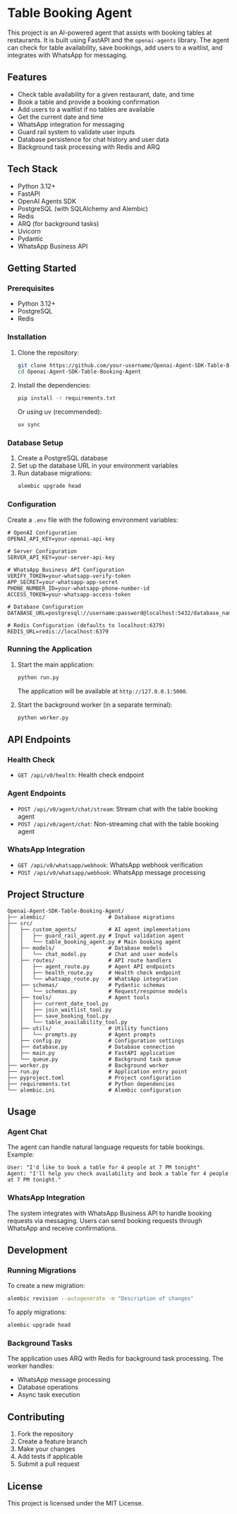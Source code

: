 # Table Booking Agent

This project is an AI-powered agent that assists with booking tables at restaurants. It is built using FastAPI and the `openai-agents` library. The agent can check for table availability, save bookings, add users to a waitlist, and integrates with WhatsApp for messaging.

## Features

*   Check table availability for a given restaurant, date, and time
*   Book a table and provide a booking confirmation
*   Add users to a waitlist if no tables are available
*   Get the current date and time
*   WhatsApp integration for messaging
*   Guard rail system to validate user inputs
*   Database persistence for chat history and user data
*   Background task processing with Redis and ARQ

## Tech Stack

*   Python 3.12+
*   FastAPI
*   OpenAI Agents SDK
*   PostgreSQL (with SQLAlchemy and Alembic)
*   Redis
*   ARQ (for background tasks)
*   Uvicorn
*   Pydantic
*   WhatsApp Business API

## Getting Started

### Prerequisites

*   Python 3.12+
*   PostgreSQL
*   Redis

### Installation

1.  Clone the repository:
    ```bash
    git clone https://github.com/your-username/Openai-Agent-SDK-Table-Booking-Agent.git
    cd Openai-Agent-SDK-Table-Booking-Agent
    ```

2.  Install the dependencies:
    ```bash
    pip install -r requirements.txt
    ```
    
    Or using uv (recommended):
    ```bash
    uv sync
    ```

### Database Setup

1.  Create a PostgreSQL database
2.  Set up the database URL in your environment variables
3.  Run database migrations:
    ```bash
    alembic upgrade head
    ```

### Configuration

Create a `.env` file with the following environment variables:

```env
# OpenAI Configuration
OPENAI_API_KEY=your-openai-api-key

# Server Configuration
SERVER_API_KEY=your-server-api-key

# WhatsApp Business API Configuration
VERIFY_TOKEN=your-whatsapp-verify-token
APP_SECRET=your-whatsapp-app-secret
PHONE_NUMBER_ID=your-whatsapp-phone-number-id
ACCESS_TOKEN=your-whatsapp-access-token

# Database Configuration
DATABASE_URL=postgresql://username:password@localhost:5432/database_name

# Redis Configuration (defaults to localhost:6379)
REDIS_URL=redis://localhost:6379
```

### Running the Application

1.  Start the main application:
    ```bash
    python run.py
    ```
    The application will be available at `http://127.0.0.1:5000`.

2.  Start the background worker (in a separate terminal):
    ```bash
    python worker.py
    ```

## API Endpoints

### Health Check
*   `GET /api/v0/health`: Health check endpoint

### Agent Endpoints
*   `POST /api/v0/agent/chat/stream`: Stream chat with the table booking agent
*   `POST /api/v0/agent/chat`: Non-streaming chat with the table booking agent

### WhatsApp Integration
*   `GET /api/v0/whatsapp/webhook`: WhatsApp webhook verification
*   `POST /api/v0/whatsapp/webhook`: WhatsApp message processing

## Project Structure

```
Openai-Agent-SDK-Table-Booking-Agent/
├── alembic/                    # Database migrations
├── src/
│   ├── custom_agents/          # AI agent implementations
│   │   ├── guard_rail_agent.py # Input validation agent
│   │   └── table_booking_agent.py # Main booking agent
│   ├── models/                 # Database models
│   │   └── chat_model.py       # Chat and user models
│   ├── routes/                 # API route handlers
│   │   ├── agent_route.py      # Agent API endpoints
│   │   ├── health_route.py     # Health check endpoint
│   │   └── whatsapp_route.py   # WhatsApp integration
│   ├── schemas/                # Pydantic schemas
│   │   └── schemas.py          # Request/response models
│   ├── tools/                  # Agent tools
│   │   ├── current_date_tool.py
│   │   ├── join_waitlist_tool.py
│   │   ├── save_booking_tool.py
│   │   └── table_availability_tool.py
│   ├── utils/                  # Utility functions
│   │   └── prompts.py          # Agent prompts
│   ├── config.py               # Configuration settings
│   ├── database.py             # Database connection
│   ├── main.py                 # FastAPI application
│   └── queue.py                # Background task queue
├── worker.py                   # Background worker
├── run.py                      # Application entry point
├── pyproject.toml              # Project configuration
├── requirements.txt            # Python dependencies
└── alembic.ini                 # Alembic configuration
```

## Usage

### Agent Chat

The agent can handle natural language requests for table bookings. Example:

```
User: "I'd like to book a table for 4 people at 7 PM tonight"
Agent: "I'll help you check availability and book a table for 4 people at 7 PM tonight."
```

### WhatsApp Integration

The system integrates with WhatsApp Business API to handle booking requests via messaging. Users can send booking requests through WhatsApp and receive confirmations.

## Development

### Running Migrations

To create a new migration:
```bash
alembic revision --autogenerate -m "Description of changes"
```

To apply migrations:
```bash
alembic upgrade head
```

### Background Tasks

The application uses ARQ with Redis for background task processing. The worker handles:
- WhatsApp message processing
- Database operations
- Async task execution

## Contributing

1. Fork the repository
2. Create a feature branch
3. Make your changes
4. Add tests if applicable
5. Submit a pull request

## License

This project is licensed under the MIT License.